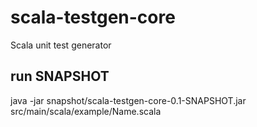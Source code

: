 # scala-testgen-core

Scala unit test generator

## run SNAPSHOT

   java -jar snapshot/scala-testgen-core-0.1-SNAPSHOT.jar src/main/scala/example/Name.scala
